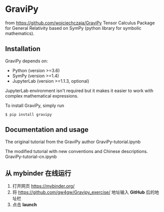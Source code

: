 GraviPy
=======
from https://github.com/wojciechczaja/GraviPy
Tensor Calculus Package for General Relativity
based on SymPy (python library for symbolic mathematics).

Installation
------------

GraviPy depends on:

* Python (version >=3.6)
* SymPy (version >=1.4)
* JupyterLab (version >=1.1.3, optional)

JupyterLab environment isn't required but it makes it easier to work with complex 
mathematical expressions.

To install GraviPy, simply run

    $ pip install gravipy


Documentation and usage
-----------------------
The original tutorial from the GraviPy author
GraviPy-tutorial.ipynb


The modified tutorial with new conventions and Chinese descriptions.
GraviPy-tutorial-cn.ipynb

从 mybinder 在线运行
----------------------
1. 打开网页 https://mybinder.org/
2. 将 https://github.com/gw4gw/Gravipy_exercise/ 地址输入 **GitHub** 后的地址栏
3. 点击 **launch** 



